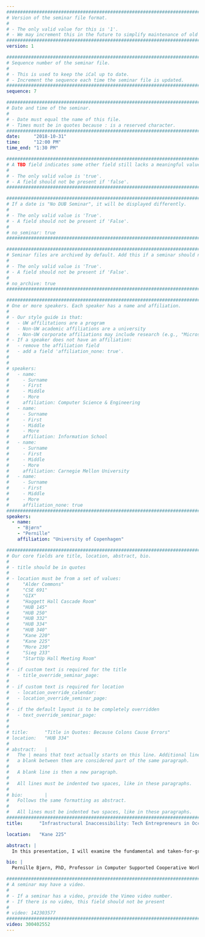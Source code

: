```yaml
---
################################################################################
# Version of the seminar file format.
#
# - The only valid value for this is '1'.
# - We may increment this in the future to simplify maintenance of old seminars.
################################################################################
version: 1

################################################################################
# Sequence number of the seminar file.
#
# - This is used to keep the iCal up to date.
# - Increment the sequence each time the seminar file is updated.
################################################################################
sequence: 7

################################################################################
# Date and time of the seminar.
#
# - Date must equal the name of this file.
# - Times must be in quotes because : is a reserved character.
################################################################################
date:     "2018-10-31"
time:     "12:00 PM"
time_end: "1:30 PM"

################################################################################
# A TBD field indicates some other field still lacks a meaningful value.
#
# - The only valid value is 'true'.
# - A field should not be present if 'false'.
################################################################################

################################################################################
# If a date is "No DUB Seminar", it will be displayed differently.
#
# - The only valid value is 'True'.
# - A field should not be present if 'False'.
#
# no_seminar: true
################################################################################

################################################################################
# Seminar files are archived by default. Add this if a seminar should not be.
#
# - The only valid value is 'True'.
# - A field should not be present if 'False'.
#
# no_archive: true
################################################################################

################################################################################
# One or more speakers. Each speaker has a name and affiliation.
#
# - Our style guide is that:
#   - UW affilitations are a program
#   - Non-UW academic affiliations are a university
#   - Non-UW corporate affiliations may include research (e.g., "Microsoft Research")
# - If a speaker does not have an affiliation:
#   - remove the affiliation field
#   - add a field 'affiliation_none: true'.
#
#
# speakers:
#   - name: 
#     - Surname
#     - First
#     - Middle
#     - More
#     affiliation: Computer Science & Engineering 
#   - name: 
#     - Surname
#     - First
#     - Middle
#     - More
#     affiliation: Information School 
#   - name: 
#     - Surname
#     - First
#     - Middle
#     - More
#     affiliation: Carnegie Mellon University 
#   - name:
#     - Surname
#     - First
#     - Middle
#     - More
#     affiliation_none: true
################################################################################
speakers:
  - name:
    - "Bjørn"
    - "Pernille"
    affiliation: "University of Copenhagen"

################################################################################
# Our core fields are title, location, abstract, bio.
#
# - title should be in quotes
#
# - location must be from a set of values:
#     "Alder Commons"
#     "CSE 691"
#     "GIX"
#     "Haggett Hall Cascade Room"
#     "HUB 145"
#     "HUB 250"
#     "HUB 332"
#     "HUB 334"
#     "HUB 340"
#     "Kane 220"
#     "Kane 225"
#     "More 230"
#     "Sieg 233"
#     "StartUp Hall Meeting Room"
#
# - if custom text is required for the title
#   - title_override_seminar_page:
#
# - if custom text is required for location
#   - location_override_calendar:
#   - location_override_seminar_page:
#
# - if the default layout is to be completely overridden
#   - text_override_seminar_page:
#
#
# title:      "Title in Quotes: Because Colons Cause Errors"
# location:   "HUB 334"
#
# abstract:   |
#   The | means that text actually starts on this line. Additional lines without
#   a blank between them are considered part of the same paragraph.
#
#   A blank line is then a new paragraph.
#
#   All lines must be indented two spaces, like in these paragraphs.
#
# bio:        |
#   Follows the same formatting as abstract.
#
#   All lines must be indented two spaces, like in these paragraphs.
################################################################################
title:      "Infrastructural Inaccessibility: Tech Entrepreneurs in Occupied Palestine"

location:   "Kane 225"

abstract: |
  In this presentation, I will examine the fundamental and taken-for-granted infrastructures that make tech entrepreneurship possible, reporting from a longitudinal ethnographic study of tech entrepreneurs situated in occupied Palestine. By investigating this polar case of tech entrepreneurship, we can identify critical infrastructures that are otherwise invisible and go unnoticed. I will propose infrastructural accessibility as a method to identify available and absent infrastructures in concrete trans-local situations. Infrastructural accessibility leads us to identify multiple dimensions of critical infrastructures necessary for the success of tech startups. This includes infrastructures related to location, community, funding, digital platforms, politics, and history. Our study shows how these multiple dimensions of infrastructural accessibility shape the everyday practices of tech entrepreneurs. Furthermore, the study reveals how Palestinian tech entrepreneurship is characterized by infrastructural inaccessibility due to missing infrastructures related to mobility, legal frameworks, payment gateways, and mobile Internet. Infrastructural inaccessibility seriously limits tech entrepreneurs’ potential to succeed in creating a long-term sustainable tech industry.

bio: |
  Pernille Bjørn, PhD, Professor in Computer Supported Cooperative Work (CSCW) at the department of Computer Science (DIKU), University of Copenhagen, Denmark. Currently she is Fulbright Scholar and visiting professor at University of Washington, Seattle, in the department of Human Centred Design and Engineering (HCDE). Her research spans diverse areas - from exploring the complexities of designing and introducing collaborative technologies within hospitals in both Canada and Denmark towards understanding the political conditions for global software development between the global north and the global south. Recent work includes unpacking the infrastructural inaccessibility of Palestinian tech-start up companies working out of the West Bank, exploring how virtual reality can be utilised to informing architectural design of hospitals, and how Internet-of-Things can be the core of critical design artefact changing the narrative of computer science. Her work is published in high ranking venues including journals such as Human Computer Interaction Journal, International Journal of Computer Supported Work, Transaction of Human Computer Interaction, International Journal of Healthcare Informatics, Journal of International Management, and Information System; and conferences such as ACM CSCW, ACM CHI, and ECSCW. Her service to the research community includes serving as steering committee chair for ACM GROUP, EUSSET steering committee (SIGCHI liaison), and is in the advisory board for JCSCW.  she has acted as papers co-chair for CSCW2016, was SC chair at CHI2017, 2016, 2015, and have been AC for CSCW and CHI multiple times. She will be paper co-chair for CHI2020. Most recent publication: Bjørn, P. and N. Boulus-Rødje (2018). "Intrastructural inaccessibility: Tech Entrepreneurs in Occupied Palestine." ACM Transaction on Computer-human Interaction (TOCHI) 25(5): 31.

################################################################################
# A seminar may have a video.
#
# - If a seminar has a video, provide the Vimeo video number.
# - If there is no video, this field should not be present
#
# video: 142303577
################################################################################
video: 300402552
---
```

